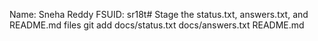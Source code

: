 Name: Sneha Reddy
FSUID: sr18t# Stage the status.txt, answers.txt, and README.md files
git add docs/status.txt docs/answers.txt README.md

